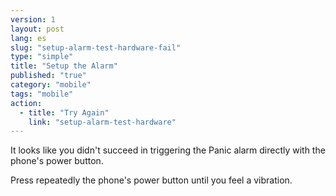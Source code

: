 ```yaml
---
version: 1
layout: post
lang: es
slug: "setup-alarm-test-hardware-fail"
type: "simple"
title: "Setup the Alarm"
published: "true"
category: "mobile"
tags: "mobile"
action: 
  - title: "Try Again"
    link: "setup-alarm-test-hardware"
---
```


It looks like you didn't succeed in triggering the Panic alarm directly with the phone's power button.

Press repeatedly the phone's power button until you feel a vibration.